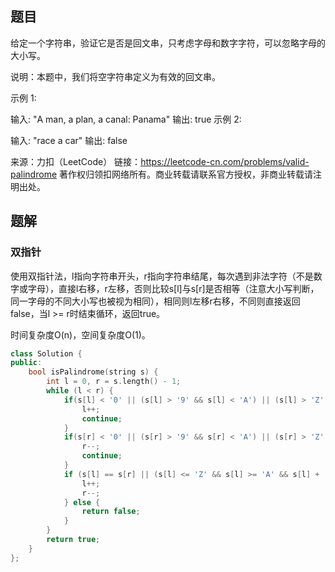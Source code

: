 ## 题目

给定一个字符串，验证它是否是回文串，只考虑字母和数字字符，可以忽略字母的大小写。

说明：本题中，我们将空字符串定义为有效的回文串。

示例 1:

输入: "A man, a plan, a canal: Panama"
输出: true
示例 2:

输入: "race a car"
输出: false

来源：力扣（LeetCode）
链接：https://leetcode-cn.com/problems/valid-palindrome
著作权归领扣网络所有。商业转载请联系官方授权，非商业转载请注明出处。

## 题解

### 双指针

使用双指针法，l指向字符串开头，r指向字符串结尾，每次遇到非法字符（不是数字或字母），直接l右移，r左移，否则比较s[l]与s[r]是否相等（注意大小写判断，同一字母的不同大小写也被视为相同），相同则l左移r右移，不同则直接返回false，当l >= r时结束循环，返回true。

时间复杂度O(n)，空间复杂度O(1)。

```c++
class Solution {
public:
    bool isPalindrome(string s) {
        int l = 0, r = s.length() - 1;
        while (l < r) {
            if(s[l] < '0' || (s[l] > '9' && s[l] < 'A') || (s[l] > 'Z' && s[l] < 'a') || s[l] > 'z') {
                l++;
                continue;
            }
            if(s[r] < '0' || (s[r] > '9' && s[r] < 'A') || (s[r] > 'Z' && s[r] < 'a') || s[r] > 'z') {
                r--;
                continue;
            }
            if (s[l] == s[r] || (s[l] <= 'Z' && s[l] >= 'A' && s[l] + 'a' - 'A' == s[r]) || (s[l] <= 'z' && s[l] >= 'a' && s[l] - 'a' + 'A' == s[r])) {
                l++;
                r--;
            } else {
                return false;
            }
        }
        return true;
    }
};
```

